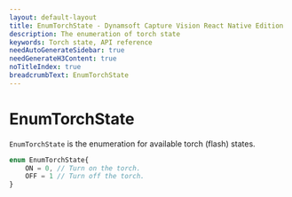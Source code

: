 ```yaml
---
layout: default-layout
title: EnumTorchState - Dynamsoft Capture Vision React Native Edition
description: The enumeration of torch state
keywords: Torch state, API reference
needAutoGenerateSidebar: true
needGenerateH3Content: true
noTitleIndex: true
breadcrumbText: EnumTorchState
---
```


# EnumTorchState

`EnumTorchState` is the enumeration for available torch (flash) states.

```js
enum EnumTorchState{
    ON = 0, // Turn on the torch.
    OFF = 1 // Turn off the torch.
}
```

